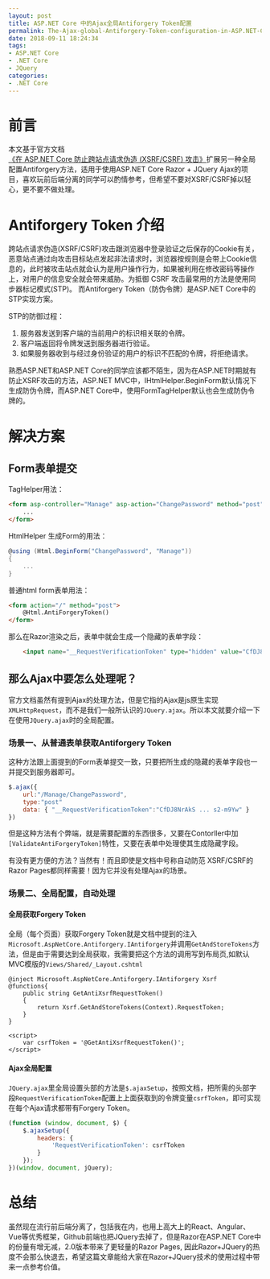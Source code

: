 ```yaml
---
layout: post
title: ASP.NET Core 中的Ajax全局Antiforgery Token配置
permalink: The-Ajax-global-Antiforgery-Token-configuration-in-ASP.NET-Core
date: 2018-09-11 18:24:34
tags:
- ASP.NET Core
- .NET Core
- JQuery
categories:
- .NET Core
---
```




# 前言

本文基于官方文档 [《在 ASP.NET Core 防止跨站点请求伪造 (XSRF/CSRF) 攻击》](https://docs.microsoft.com/zh-cn/aspnet/core/security/anti-request-forgery?view=aspnetcore-2.1)扩展另一种全局配置Antiforgery方法，适用于使用ASP.NET Core Razor + JQuery Ajax的项目，喜欢玩前后端分离的同学可以酌情参考，但希望不要对XSRF/CSRF掉以轻心，更不要不做处理。

# Antiforgery Token 介绍

跨站点请求伪造(XSRF/CSRF)攻击跟浏览器中登录验证之后保存的Cookie有关，恶意站点通过向攻击目标站点发起非法请求时，浏览器按规则是会带上Cookie信息的，此时被攻击站点就会认为是用户操作行为，如果被利用在修改密码等操作上，对用户的信息安全就会带来威胁。为抵御 CSRF 攻击最常用的方法是使用同步器标记模式(STP)。 而Antiforgery Token（防伪令牌）是ASP.NET Core中的STP实现方案。

STP的防御过程：

1. 服务器发送到客户端的当前用户的标识相关联的令牌。
2. 客户端返回将令牌发送到服务器进行验证。
3. 如果服务器收到与经过身份验证的用户的标识不匹配的令牌，将拒绝请求。

熟悉ASP.NET和ASP.NET Core的同学应该都不陌生，因为在ASP.NET时期就有防止XSRF攻击的方法，ASP.NET MVC中，IHtmlHelper.BeginForm默认情况下生成防伪令牌，而ASP.NET Core中，使用FormTagHelper默认也会生成防伪令牌的。

# 解决方案

## Form表单提交

TagHelper用法：

```html
<form asp-controller="Manage" asp-action="ChangePassword" method="post">
    ...
</form>
```

HtmlHelper 生成Form的用法：
```cs
@using (Html.BeginForm("ChangePassword", "Manage"))
{
    ...
}
```

普通html form表单用法：

```html
<form action="/" method="post">
    @Html.AntiForgeryToken()
</form>
```

那么在Razor渲染之后，表单中就会生成一个隐藏的表单字段：

```html
    <input name="__RequestVerificationToken" type="hidden" value="CfDJ8NrAkS ... s2-m9Yw">
```

## 那么Ajax中要怎么处理呢？

官方文档虽然有提到Ajax的处理方法，但是它指的Ajax是js原生实现`XMLHttpRequest`，而不是我们一般所认识的`JQuery.ajax`。所以本文就要介绍一下在使用`JQuery.ajax`时的全局配置。

### 场景一、从普通表单获取Antiforgery Token

这种方法跟上面提到的Form表单提交一致，只要把所生成的隐藏的表单字段也一并提交到服务器即可。

```js
$.ajax({
    url:"/Manage/ChangePassword",
    type:"post"
    data: { "__RequestVerificationToken":"CfDJ8NrAkS ... s2-m9Yw" }
})
```

但是这种方法有个弊端，就是需要配置的东西很多，又要在Contorller中加`[ValidateAntiForgeryToken]`特性，又要在表单中处理使其生成隐藏字段。

有没有更方便的方法？当然有！而且即使是文档中号称自动防范 XSRF/CSRF的Razor Pages都同样需要！因为它并没有处理Ajax的场景。

### 场景二、全局配置，自动处理

#### 全局获取Forgery Token

全局（每个页面）获取Forgery Token就是文档中提到的注入`Microsoft.AspNetCore.Antiforgery.IAntiforgery`并调用`GetAndStoreTokens`方法，但是由于需要达到全局获取，我需要把这个方法的调用写到布局页,如默认MVC模版的`Views/Shared/_Layout.cshtml`

```aspnet
@inject Microsoft.AspNetCore.Antiforgery.IAntiforgery Xsrf
@functions{
    public string GetAntiXsrfRequestToken()
    {
        return Xsrf.GetAndStoreTokens(Context).RequestToken;
    }
}

<script>
    var csrfToken = '@GetAntiXsrfRequestToken()';
</script>
```

#### Ajax全局配置

`JQuery.ajax`里全局设置头部的方法是`$.ajaxSetup`，按照文档，把所需的头部字段`RequestVerificationToken`配置上上面获取到的令牌变量`csrfToken`，即可实现在每个Ajax请求都带有Forgery Token。

```js
(function (window, document, $) {
    $.ajaxSetup({
        headers: {
            'RequestVerificationToken': csrfToken
        }
    });
})(window, document, jQuery);
```

# 总结

虽然现在流行前后端分离了，包括我在内，也用上高大上的React、Angular、Vue等优秀框架，Github前端也把JQuery去掉了，但是Razor在ASP.NET Core中的份量有增无减，2.0版本带来了更轻量的Razor Pages, 因此Razor+JQuery的热度不会那么快退去，希望这篇文章能给大家在Razor+JQuery技术的使用过程中带来一点参考价值。